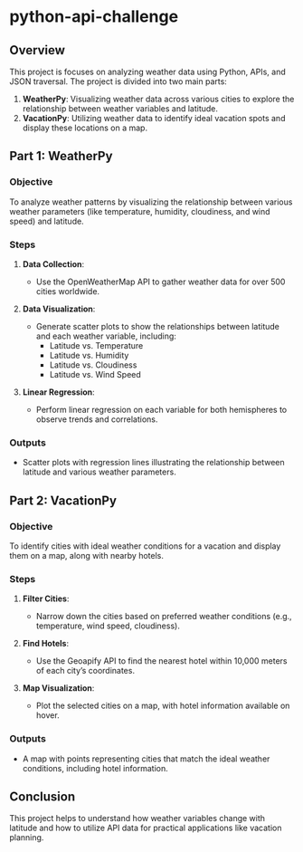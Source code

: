 # python-api-challenge



## Overview

This project is focuses on analyzing weather data using Python, APIs, and JSON traversal. The project is divided into two main parts:

1. **WeatherPy**: Visualizing weather data across various cities to explore the relationship between weather variables and latitude.
2. **VacationPy**: Utilizing weather data to identify ideal vacation spots and display these locations on a map.

## Part 1: WeatherPy

### Objective

To analyze weather patterns by visualizing the relationship between various weather parameters (like temperature, humidity, cloudiness, and wind speed) and latitude.

### Steps

1. **Data Collection**: 
   - Use the OpenWeatherMap API to gather weather data for over 500 cities worldwide.

2. **Data Visualization**: 
   - Generate scatter plots to show the relationships between latitude and each weather variable, including:
     - Latitude vs. Temperature
     - Latitude vs. Humidity
     - Latitude vs. Cloudiness
     - Latitude vs. Wind Speed

3. **Linear Regression**: 
   - Perform linear regression on each variable for both hemispheres to observe trends and correlations.

### Outputs

- Scatter plots with regression lines illustrating the relationship between latitude and various weather parameters.

## Part 2: VacationPy

### Objective

To identify cities with ideal weather conditions for a vacation and display them on a map, along with nearby hotels.

### Steps

1. **Filter Cities**: 
   - Narrow down the cities based on preferred weather conditions (e.g., temperature, wind speed, cloudiness).

2. **Find Hotels**: 
   - Use the Geoapify API to find the nearest hotel within 10,000 meters of each city’s coordinates.

3. **Map Visualization**: 
   - Plot the selected cities on a map, with hotel information available on hover.

### Outputs

- A map with points representing cities that match the ideal weather conditions, including hotel information.

## Conclusion

This project helps to understand how weather variables change with latitude and how to utilize API data for practical applications like vacation planning.